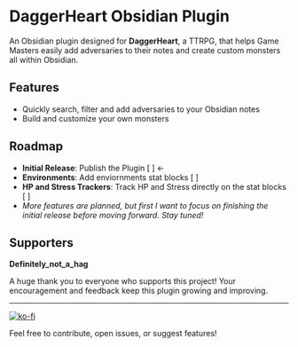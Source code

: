# DaggerHeart Obsidian Plugin

An Obsidian plugin designed for **DaggerHeart**, a TTRPG, that helps Game Masters easily add adversaries to their notes and create custom monsters all within Obsidian.

## Features

- Quickly search, filter and add adversaries to your Obsidian notes  
- Build and customize your own monsters

## Roadmap

- **Initial Release**: Publish the Plugin [ ] <-
- **Environments**: Add enviornments stat blocks [ ]
- **HP and Stress Trackers**: Track HP and Stress directly on the stat blocks [ ]
- *More features are planned, but first I want to focus on finishing the initial release before moving forward. Stay tuned!*

## Supporters
**Definitely_not_a_hag**

A huge thank you to everyone who supports this project! Your encouragement and feedback keep this plugin growing and improving.

---
[![ko-fi](https://ko-fi.com/img/githubbutton_sm.svg)](https://ko-fi.com/U7U01IE229)

Feel free to contribute, open issues, or suggest features!

